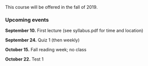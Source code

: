 

This course will be offered in the fall of 2019.


### Upcoming events

**September 10.**  First lecture (see syllabus.pdf for time and location)

**September 24.**  Quiz 1 (then weekly)

**October 15.** Fall reading week; no class

**October 22.**  Test 1

